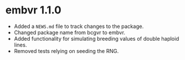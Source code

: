 # embvr 1.1.0

* Added a `NEWS.md` file to track changes to the package.
* Changed package name from bcgvr to embvr.
* Added functionality for simulating breeding values of double haploid lines.
* Removed tests relying on seeding the RNG.




